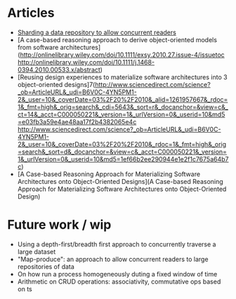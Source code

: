 # Articles
- [Sharding a data repository to allow concurrent readers](https://github.com/vazquezger/papers/blob/master/sharding-repo.md)
- [A case-based reasoning approach to derive object-oriented models from software architectures](http://onlinelibrary.wiley.com/doi/10.1111/exsy.2010.27.issue-4/issuetoc
http://onlinelibrary.wiley.com/doi/10.1111/j.1468-0394.2010.00533.x/abstract)
- [Reusing design experiences to materialize software architectures into 3 object-oriented designs]7(http://www.sciencedirect.com/science?_ob=ArticleURL&_udi=B6V0C-4YN5PM1-2&_user=10&_coverDate=03%2F20%2F2010&_alid=1261957667&_rdoc=1&_fmt=high&_orig=search&_cdi=5643&_sort=r&_docanchor=&view=c&_ct=14&_acct=C000050221&_version=1&_urlVersion=0&_userid=10&md5=e03fb3a59e4ae48aa17f2b4382065e4c
http://www.sciencedirect.com/science?_ob=ArticleURL&_udi=B6V0C-4YN5PM1-2&_user=10&_coverDate=03%2F20%2F2010&_rdoc=1&_fmt=high&_orig=search&_sort=d&_docanchor=&view=c&_acct=C000050221&_version=1&_urlVersion=0&_userid=10&md5=1ef66b2ee290944e1e2f1c7675a64b7c)
- [A Case-based Reasoning Approach for Materializing Software Architectures onto Object-Oriented Designs](A Case-based Reasoning Approach for Materializing Software Architectures onto Object-Oriented Design)

# Future work / wip
- Using a depth-first/breadth first approach to concurrently traverse a large dataset
- "Map-produce": an approach to allow concurrent readers to large repositories of data
- On how run a process homogeneously duting a fixed window of time
- Arithmetic on CRUD operations: associativity, commutative ops based on ts
